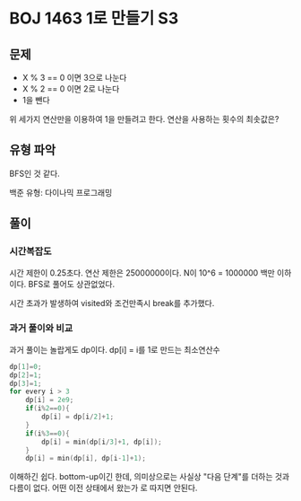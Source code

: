 # BOJ 1463 1로 만들기 S3

## 문제

- X % 3 == 0 이면 3으로 나눈다
- X % 2 == 0 이면 2로 나눈다
- 1을 뺀다

위 세가지 연산만을 이용하여 1을 만들려고 한다. 연산을 사용하는 횟수의 최솟값은?

## 유형 파악

BFS인 것 같다.

백준 유형: 다이나믹 프로그래밍

## 풀이

### 시간복잡도

시간 제한이 0.25초다. 연산 제한은 25000000이다.
N이 10^6 = 1000000 백만 이하이다. BFS로 풀어도 상관없었다.

시간 초과가 발생하여 visited와 조건만족시 break를 추가했다.

### 과거 풀이와 비교

과거 풀이는 놀랍게도 dp이다.
dp[i] = i를 1로 만드는 최소연산수

```cpp
dp[1]=0;
dp[2]=1;
dp[3]=1;
for every i > 3
    dp[i] = 2e9;
    if(i%2==0){
        dp[i] = dp[i/2]+1;
    }
    if(i%3==0){
        dp[i] = min(dp[i/3]+1, dp[i]);
    }
    dp[i] = min(dp[i], dp[i-1]+1);
```
이해하긴 쉽다. bottom-up이긴 한데, 의미상으로는 사실상 "다음 단계"를 더하는 것과 다름이 없다. 어떤 이전 상태에서 왔는가 로 따지면 안된다.